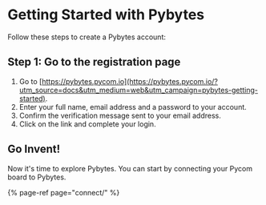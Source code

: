 # Getting Started with Pybytes

Follow these steps to create a Pybytes account:

## Step 1: Go to the registration page

1. Go to [https://pybytes.pycom.io](https://pybytes.pycom.io/?utm_source=docs&utm_medium=web&utm_campaign=pybytes-getting-started).
2. Enter your full name, email address and a password to your account.
3. Confirm the verification message sent to your email address.
4. Click on the link and complete your login.

## Go Invent!

Now it's time to explore Pybytes. You can start by connecting your Pycom board to Pybytes.

{% page-ref page="connect/" %}

